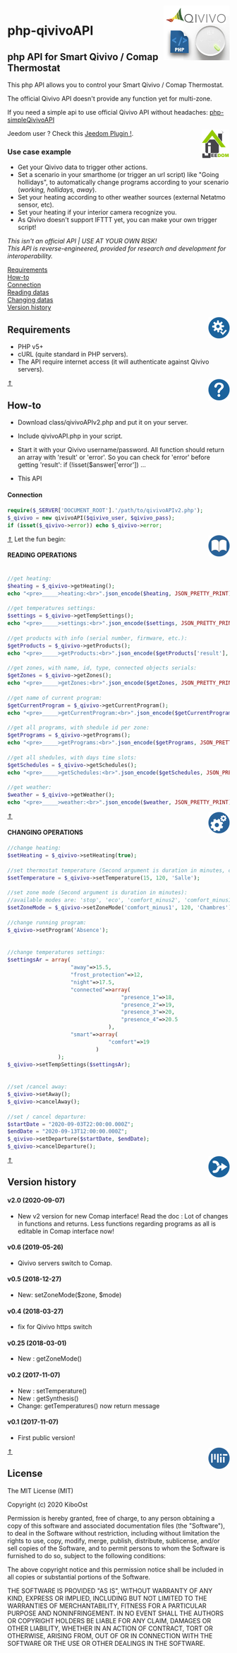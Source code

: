 <img align="right" src="/readmeAssets/qivivoAPI.jpg" width="150">

# php-qivivoAPI

## php API for Smart Qivivo / Comap Thermostat

This php API allows you to control your Smart Qivivo / Comap Thermostat.

The official Qivivo API doesn't provide any function yet for multi-zone.

If you need a simple api to use official Qivivo API without headaches: [php-simpleQivivoAPI](https://github.com/KiboOst/php-simpleQivivoAPI)

<img align="right" src="Jeedom/Assets/logoJeedom.png" width="64">

Jeedom user ? Check this  [Jeedom Plugin !](https://kiboost.github.io/jeedom_docs/plugins/qivivo/fr_FR/).

### Use case example
- Get your Qivivo data to trigger other actions.<br />
- Set a scenario in your smarthome (or trigger an url script) like "Going hollidays", to automatically change programs according to your scenario (*working, hollidays, away*).<br />
- Set your heating according to other weather sources (external Netatmo sensor, etc).<br />
- Set your heating if your interior camera recognize you.<br />
- As Qivivo doesn't support IFTTT yet, you can make your own trigger script!


*This isn't an official API | USE AT YOUR OWN RISK!<br />
This API is reverse-engineered, provided for research and development for interoperability.*<br />

[Requirements](#requirements)<br />
[How-to](#how-to)<br />
[Connection](#connection)<br />
[Reading datas](#reading-operations)<br />
[Changing datas](#changing-operations)<br />
[Version history](#version-history)<br />

<img align="right" src="/readmeAssets/requirements.png" width="48">

## Requirements
- PHP v5+
- cURL (quite standard in PHP servers).
- The API require internet access (it will authenticate against Qivivo servers).

[&#8657;](#php-qivivoapi)
<img align="right" src="/readmeAssets/howto.png" width="48">
## How-to
- Download class/qivivoAPIv2.php and put it on your server.
- Include qivivoAPI.php in your script.
- Start it with your Qivivo username/password.
All function should return an array with 'result' or 'error'. So you can check for 'error' before getting 'result': if (!isset($answer['error']) ...

- This API

#### Connection

```php
require($_SERVER['DOCUMENT_ROOT'].'/path/to/qivivoAPIv2.php');
$_qivivo = new qivivoAPI($qivivo_user, $qivivo_pass);
if (isset($_qivivo->error)) echo $_qivivo->error;
```

[&#8657;](#php-qivivoapi)
Let the fun begin:
<img align="right" src="/readmeAssets/read.png" width="48">
#### READING OPERATIONS<br />

```php

//get heating:
$heating = $_qivivo->getHeating();
echo "<pre>_____>heating:<br>".json_encode($heating, JSON_PRETTY_PRINT)."</pre><br>";

//get temperatures settings:
$settings = $_qivivo->getTempSettings();
echo "<pre>_____>settings:<br>".json_encode($settings, JSON_PRETTY_PRINT)."</pre><br>";

//get products with info (serial number, firmware, etc.):
$getProducts = $_qivivo->getProducts();
echo "<pre>_____>getProducts:<br>".json_encode($getProducts['result'], JSON_PRETTY_PRINT)."</pre><br>";

//get zones, with name, id, type, connected objects serials:
$getZones = $_qivivo->getZones();
echo "<pre>_____>getZones:<br>".json_encode($getZones, JSON_PRETTY_PRINT)."</pre><br>";

//get name of current program:
$getCurrentProgram = $_qivivo->getCurrentProgram();
echo "<pre>_____>getCurrentProgram:<br>".json_encode($getCurrentProgram, JSON_PRETTY_PRINT)."</pre><br>";

//get all programs, with shedule id per zone:
$getPrograms = $_qivivo->getPrograms();
echo "<pre>_____>getPrograms:<br>".json_encode($getPrograms, JSON_PRETTY_PRINT)."</pre><br>";

//get all shedules, with days time slots:
$getSchedules = $_qivivo->getSchedules();
echo "<pre>_____>getSchedules:<br>".json_encode($getSchedules, JSON_PRETTY_PRINT)."</pre><br>";

//get weather:
$weather = $_qivivo->getWeather();
echo "<pre>_____>weather:<br>".json_encode($weather, JSON_PRETTY_PRINT)."</pre><br>";

```

[&#8657;](#php-qivivoapi)
<img align="right" src="/readmeAssets/set.png" width="48">
#### CHANGING OPERATIONS<br />

```php
//change heating:
$setHeating = $_qivivo->setHeating(true);

//set thermostat temperature (Second argument is duration in minutes, can be omitted default 120. Last argument not necessary if one thermostat only):
$setTemperature = $_qivivo->setTemperature(15, 120, 'Salle');

//set zone mode (Second argument is duration in minutes):
//available modes are: 'stop', 'eco', 'comfort_minus2', 'comfort_minus1', 'comfort'
$setZoneMode = $_qivivo->setZoneMode('comfort_minus1', 120, 'Chambres');

//change running program:
$_qivivo->setProgram('Absence');


//change temperatures settings:
$settingsAr = array(
                    "away"=>15.5,
                    "frost_protection"=>12,
                    "night"=>17.5,
                    "connected"=>array(
                                    "presence_1"=>18,
                                    "presence_2"=>19,
                                    "presence_3"=>20,
                                    "presence_4"=>20.5
                                ),
                    "smart"=>array(
                                "comfort"=>19
                            )
                );
$_qivivo->setTempSettings($settingsAr);


//set /cancel away:
$_qivivo->setAway();
$_qivivo->cancelAway();

//set / cancel departure:
$startDate = "2020-09-03T22:00:00.000Z";
$endDate = "2020-09-13T12:00:00.000Z";
$_qivivo->setDeparture($startDate, $endDate);
$_qivivo->cancelDeparture();


```

[&#8657;](#php-qivivoapi)
<img align="right" src="/readmeAssets/changes.png" width="48">
## Version history

#### v2.0 (2020-09-07)
- New v2 version for new Comap interface!
Read the doc : Lot of changes in functions and returns. Less functions regarding programs as all is editable in Comap interface now!

#### v0.6 (2019-05-26)
- Qivivo servers switch to Comap.

#### v0.5 (2018-12-27)
- New: setZoneMode($zone, $mode)

#### v0.4 (2018-03-27)
- fix for Qivivo https switch

#### v0.25 (2018-03-01)
- New : getZoneMode()

#### v0.2 (2017-11-07)
- New : setTemperature()
- New : getSynthesis()
- Change: getTemperatures() now return message

#### v0.1 (2017-11-07)
- First public version!

[&#8657;](#php-qivivoapi)
<img align="right" src="/readmeAssets/mit.png" width="48">
## License

The MIT License (MIT)

Copyright (c) 2020 KiboOst

Permission is hereby granted, free of charge, to any person obtaining a copy
of this software and associated documentation files (the "Software"), to deal
in the Software without restriction, including without limitation the rights
to use, copy, modify, merge, publish, distribute, sublicense, and/or sell
copies of the Software, and to permit persons to whom the Software is
furnished to do so, subject to the following conditions:

The above copyright notice and this permission notice shall be included in all
copies or substantial portions of the Software.

THE SOFTWARE IS PROVIDED "AS IS", WITHOUT WARRANTY OF ANY KIND, EXPRESS OR
IMPLIED, INCLUDING BUT NOT LIMITED TO THE WARRANTIES OF MERCHANTABILITY,
FITNESS FOR A PARTICULAR PURPOSE AND NONINFRINGEMENT. IN NO EVENT SHALL THE
AUTHORS OR COPYRIGHT HOLDERS BE LIABLE FOR ANY CLAIM, DAMAGES OR OTHER
LIABILITY, WHETHER IN AN ACTION OF CONTRACT, TORT OR OTHERWISE, ARISING FROM,
OUT OF OR IN CONNECTION WITH THE SOFTWARE OR THE USE OR OTHER DEALINGS IN THE
SOFTWARE.
